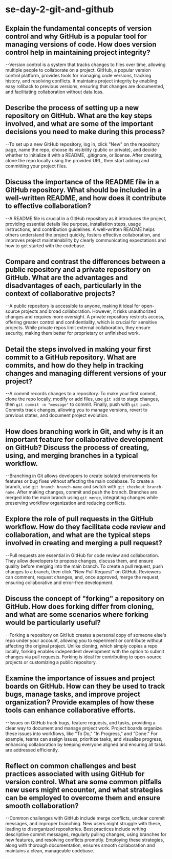 # se-day-2-git-and-github
## Explain the fundamental concepts of version control and why GitHub is a popular tool for managing versions of code. How does version control help in maintaining project integrity?

--Version control is a system that tracks changes to files over time, allowing multiple people to collaborate on a project. GitHub, a popular version control platform, provides tools for managing code versions, tracking history, and resolving conflicts. It maintains project integrity by enabling easy rollback to previous versions, ensuring that changes are documented, and facilitating collaboration without data loss.

## Describe the process of setting up a new repository on GitHub. What are the key steps involved, and what are some of the important decisions you need to make during this process?

--To set up a new GitHub repository, log in, click "New" on the repository page, name the repo, choose its visibility (public or private), and decide whether to initialize it with a README, .gitignore, or license. After creating, clone the repo locally using the provided URL, then start adding and committing your project files.

## Discuss the importance of the README file in a GitHub repository. What should be included in a well-written README, and how does it contribute to effective collaboration?

--A README file is crucial in a GitHub repository as it introduces the project, providing essential details like purpose, installation steps, usage instructions, and contribution guidelines. A well-written README helps others understand the project quickly, fosters effective collaboration, and improves project maintainability by clearly communicating expectations and how to get started with the codebase.

## Compare and contrast the differences between a public repository and a private repository on GitHub. What are the advantages and disadvantages of each, particularly in the context of collaborative projects?

--A public repository is accessible to anyone, making it ideal for open-source projects and broad collaboration. However, it risks unauthorized changes and requires more oversight. A private repository restricts access, offering greater control and confidentiality, which is crucial for sensitive projects. While private repos limit external collaboration, they ensure security, making them better for proprietary or unfinished work.

## Detail the steps involved in making your first commit to a GitHub repository. What are commits, and how do they help in tracking changes and managing different versions of your project?

--A commit records changes to a repository. To make your first commit, clone the repo locally, modify or add files, use `git add` to stage changes, then `git commit -m "message"` to commit. Finally, push with `git push`. Commits track changes, allowing you to manage versions, revert to previous states, and document project evolution.

## How does branching work in Git, and why is it an important feature for collaborative development on GitHub? Discuss the process of creating, using, and merging branches in a typical workflow.

--Branching in Git allows developers to create isolated environments for features or bug fixes without affecting the main codebase. To create a branch, use `git branch branch-name` and switch with `git checkout branch-name`. After making changes, commit and push the branch. Branches are merged into the main branch using `git merge`, integrating changes while preserving workflow organization and reducing conflicts.

## Explore the role of pull requests in the GitHub workflow. How do they facilitate code review and collaboration, and what are the typical steps involved in creating and merging a pull request?

--Pull requests are essential in GitHub for code review and collaboration. They allow developers to propose changes, discuss them, and ensure quality before merging into the main branch. To create a pull request, push changes to a branch, then click "New Pull Request" on GitHub. Reviewers can comment, request changes, and, once approved, merge the request, ensuring collaborative and error-free development.

## Discuss the concept of "forking" a repository on GitHub. How does forking differ from cloning, and what are some scenarios where forking would be particularly useful?

--Forking a repository on GitHub creates a personal copy of someone else's repo under your account, allowing you to experiment or contribute without affecting the original project. Unlike cloning, which simply copies a repo locally, forking enables independent development with the option to submit changes via pull requests. Forking is ideal for contributing to open-source projects or customizing a public repository.

## Examine the importance of issues and project boards on GitHub. How can they be used to track bugs, manage tasks, and improve project organization? Provide examples of how these tools can enhance collaborative efforts.

--Issues on GitHub track bugs, feature requests, and tasks, providing a clear way to document and manage project work. Project boards organize these issues into workflows, like "To Do," "In Progress," and "Done." For example, teams can assign issues, prioritize tasks, and visualize progress, enhancing collaboration by keeping everyone aligned and ensuring all tasks are addressed efficiently.

## Reflect on common challenges and best practices associated with using GitHub for version control. What are some common pitfalls new users might encounter, and what strategies can be employed to overcome them and ensure smooth collaboration?

--Common challenges with GitHub include merge conflicts, unclear commit messages, and improper branching. New users might struggle with these, leading to disorganized repositories. Best practices include writing descriptive commit messages, regularly pulling changes, using branches for new features, and resolving conflicts promptly. Employing these strategies, along with thorough documentation, ensures smooth collaboration and maintains a clean, manageable codebase.